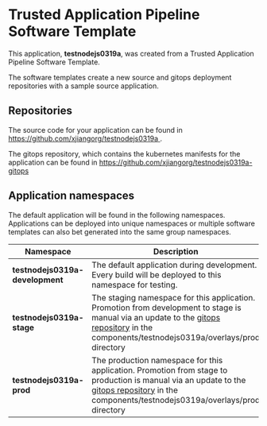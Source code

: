 # Trusted Application Pipeline Software Template

This application, **testnodejs0319a**, was created from a Trusted Application Pipeline Software Template.

The software templates create a new source and gitops deployment repositories with a sample source application. 

## Repositories

The source code for your application can be found in [https://github.com/xjiangorg/testnodejs0319a ](https://github.com/xjiangorg/testnodejs0319a ).
 
The gitops repository, which contains the kubernetes manifests for the application can be found in 
[https://github.com/xjiangorg/testnodejs0319a-gitops ](https://github.com/xjiangorg/testnodejs0319a-gitops ) 

## Application namespaces 

The default application will be found in the following namespaces. Applications can be deployed into unique namespaces or multiple software templates can also bet generated into the same group namespaces.  

|  Namespace   |  Description   |  
| -------- | -------- |   
| **testnodejs0319a-development** | The default application during development. Every build will be deployed to this namespace for testing. | 
| **testnodejs0319a-stage** | The staging namespace for this application. Promotion from development to stage is manual via an update to the [gitops repository](https://github.com/xjiangorg/testnodejs0319a-gitops ) in the components/testnodejs0319a/overlays/prod directory |  
| **testnodejs0319a-prod** | The production namespace for this application. Promotion from stage to production is manual via an update to the [gitops repository](https://github.com/xjiangorg/testnodejs0319a-gitops ) in the components/testnodejs0319a/overlays/prod directory | 
